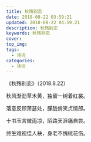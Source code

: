 ```yaml
---
title: 秋殇别恋
date: 2018-08-22 03:59:21
updated: 2018-08-22 04:59:21
description: 秋殇别恋
keywords: 秋殇别恋
cover: 
top_img: 
tags:
  - 诗词
categories:
  - 诗词
---
```




《秋殇别恋》（2018.8.22）

秋风渐劲草木黄，独留一树着红裳。

落意反顾萧瑟处，朦胧俏笑贞情郎。

十书玉言微雨凉，陌路天涯痛自尝。

终生难视佳人袂，身老不愧桃花伤。